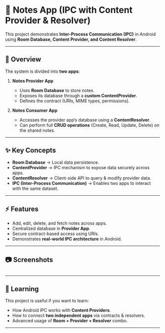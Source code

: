 # 📝 Notes App (IPC with Content Provider & Resolver)

This project demonstrates **Inter-Process Communication (IPC)** in Android using **Room Database, Content Provider, and Content Resolver**.  

---

## 📖 Overview
The system is divided into **two apps**:

1. **Notes Provider App**  
   - Uses **Room Database** to store notes.  
   - Exposes its database through a **custom ContentProvider**.  
   - Defines the contract (URIs, MIME types, permissions).  

2. **Notes Consumer App**  
   - Accesses the provider app’s database using a **ContentResolver**.  
   - Can perform full **CRUD operations** (Create, Read, Update, Delete) on the shared notes.  

---

## ✨ Key Concepts
- **Room Database** → Local data persistence.  
- **ContentProvider** → IPC mechanism to expose data securely across apps.  
- **ContentResolver** → Client-side API to query & modify provider data.  
- **IPC (Inter-Process Communication)** → Enables two apps to interact with the same dataset.  

---

## ⚡ Features
- Add, edit, delete, and fetch notes across apps.  
- Centralized database in **Provider App**.  
- Secure contract-based access using URIs.  
- Demonstrates **real-world IPC architecture** in Android.  

---

## 📷 Screenshots
<div style="display: flex; gap: 10px;">
  
</div>

---

## 🔑 Learning
This project is useful if you want to learn:  
- How Android IPC works with **Content Providers**.  
- How to connect **two independent apps** via contracts & resolvers.  
- Advanced usage of **Room + Provider + Resolver** combo.

---
